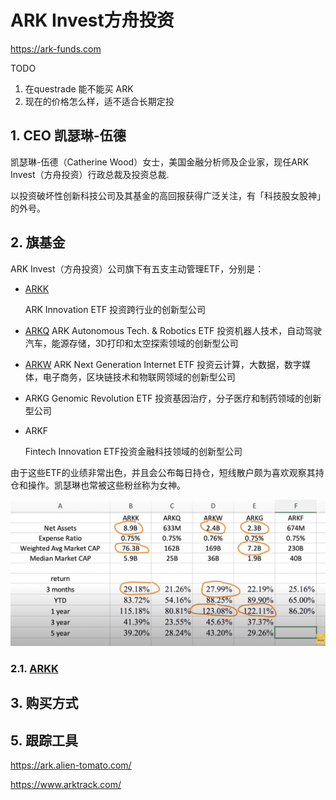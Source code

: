 # ARK Invest方舟投资

https://ark-funds.com

TODO

1. 在questrade 能不能买 ARK
2. 现在的价格怎么样，适不适合长期定投

## 1. CEO 凯瑟琳-伍德

凯瑟琳-伍德（Catherine Wood）女士，美国金融分析师及企业家，现任ARK Invest（方舟投资）行政总裁及投资总裁.

以投资破坏性创新科技公司及其基金的高回报获得广泛关注，有「科技股女股神」的外号。



## 2. 旗基金

ARK Invest（方舟投资）公司旗下有五支主动管理ETF，分别是：

- [ARKK](https://ark-funds.com/wp-content/fundsiteliterature/holdings/ARK_INNOVATION_ETF_ARKK_HOLDINGS.pdf) 

  ARK Innovation ETF 投资跨行业的创新型公司
- [ARKQ](https://ark-funds.com/wp-content/fundsiteliterature/holdings/ARK_AUTONOMOUS_TECHNOLOGY_&_ROBOTICS_ETF_ARKQ_HOLDINGS.pdf) 
ARK Autonomous Tech. & Robotics ETF 投资机器人技术，自动驾驶汽车，能源存储，3D打印和太空探索领域的创新型公司
- [ARKW](https://ark-funds.com/wp-content/fundsiteliterature/holdings/ARK_NEXT_GENERATION_INTERNET_ETF_ARKW_HOLDINGS.pdf) 
ARK Next Generation Internet ETF 投资云计算，大数据，数字媒体，电子商务，区块链技术和物联网领域的创新型公司

- ARKG
Genomic Revolution ETF 投资基因治疗，分子医疗和制药领域的创新型公司

- ARKF

  Fintech Innovation ETF投资金融科技领域的创新型公司

由于这些ETF的业绩非常出色，并且会公布每日持仓，短线散户颇为喜欢观察其持仓和操作。凯瑟琳也常被这些粉丝称为女神。

![](../../imgs/ark-1.png)

### 2.1. [ARKK](https://ark-funds.com/wp-content/fundsiteliterature/holdings/ARK_INNOVATION_ETF_ARKK_HOLDINGS.pdf) 



## 3. 购买方式



## 5. 跟踪工具



https://ark.alien-tomato.com/

https://www.arktrack.com/